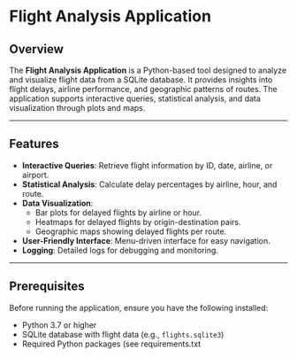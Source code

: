 # Flight Analysis Application

## Overview

The **Flight Analysis Application** is a Python-based tool designed to analyze and visualize flight data from a SQLite database. It provides insights into flight delays, airline performance, and geographic patterns of routes. The application supports interactive queries, statistical analysis, and data visualization through plots and maps.

---

## Features

- **Interactive Queries**: Retrieve flight information by ID, date, airline, or airport.
- **Statistical Analysis**: Calculate delay percentages by airline, hour, and route.
- **Data Visualization**:
  - Bar plots for delayed flights by airline or hour.
  - Heatmaps for delayed flights by origin-destination pairs.
  - Geographic maps showing delayed flights per route.
- **User-Friendly Interface**: Menu-driven interface for easy navigation.
- **Logging**: Detailed logs for debugging and monitoring.

---

## Prerequisites

Before running the application, ensure you have the following installed:

- Python 3.7 or higher
- SQLite database with flight data (e.g., `flights.sqlite3`)
- Required Python packages  (see requirements.txt

